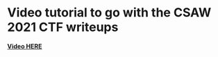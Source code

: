 # Video tutorial to go with the CSAW 2021 CTF writeups
**[Video HERE](https://youtu.be/1Dw21NoxXjE)**
